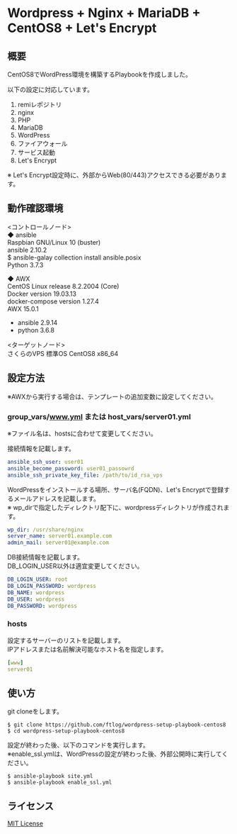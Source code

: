 # Wordpress + Nginx + MariaDB + CentOS8 + Let's Encrypt

## 概要

CentOS8でWordPress環境を構築するPlaybookを作成しました。

以下の設定に対応しています。

1. remiレポジトリ
1. nginx
1. PHP
1. MariaDB
1. WordPress
1. ファイアウォール
1. サービス起動
1. Let's Encrypt

※ Let's Encrypt設定時に、外部からWeb(80/443)アクセスできる必要があります。

## 動作確認環境

<コントロールノード>  
◆ ansible  
Raspbian GNU/Linux 10 (buster)  
ansible 2.10.2  
$ ansible-galay collection install ansible.posix  
Python 3.7.3  

◆ AWX  
CentOS Linux release 8.2.2004 (Core)  
Docker version 19.03.13   
docker-compose version 1.27.4  
AWX 15.0.1
- ansible 2.9.14
- python 3.6.8

<ターゲットノード>  
さくらのVPS 標準OS CentOS8 x86_64

## 設定方法
※AWXから実行する場合は、テンプレートの追加変数に設定してください。  

### group_vars/www.yml または host_vars/server01.yml
※ファイル名は、hostsに合わせて変更してください。

接続情報を記載します。 
```yaml
ansible_ssh_user: user01
ansible_become_password: user01_passowrd
ansible_ssh_private_key_file: /path/to/id_rsa_vps

```

WordPressをインストールする場所、サーバ名(FQDN)、Let's Encryptで登録するメールアドレスを記載します。  
※ wp_dirで指定したディレクトリ配下に、wordpressディレクトリが作成されます。
```yaml
wp_dir: /usr/share/nginx
server_name: server01.example.com
admin_mail: server01@example.com
```
DB接続情報を記載します。  
DB_LOGIN_USER以外は適宜変更してください。  

```yaml
DB_LOGIN_USER: root
DB_LOGIN_PASSWORD: wordpress
DB_NAME: wordpress
DB_USER: wordpress
DB_PASSWORD: wordpress
```

### hosts

設定するサーバーのリストを記載します。  
IPアドレスまたは名前解決可能なホスト名を指定します。
```yaml
[www]
server01
```

## 使い方

git cloneをします。

```
$ git clone https://github.com/ftlog/wordpress-setup-playbook-centos8
$ cd wordpress-setup-playbook-centos8
```

設定が終わった後、以下のコマンドを実行します。  
※enable_ssl.ymlは、WordPressの設定が終わった後、外部公開時に実行してください。

```
$ ansible-playbook site.yml
$ ansible-playbook enable_ssl.yml
```
## ライセンス

[MIT License](https://opensource.org/licenses/mit-license.php)